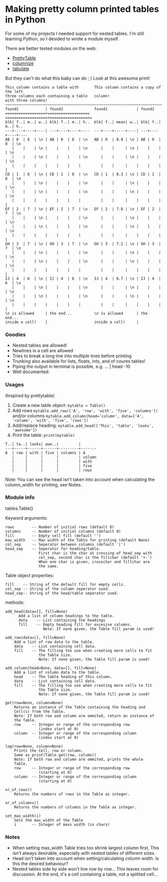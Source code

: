 # Making pretty column printed tables in Python

For some of my projects I needed support for nested tables.
I'm still learning Python, so I desided to wrote a module myself.

There are better tested modules on the web:
- [PrettyTable](https://pypi.org/project/PrettyTable/ "PrettyTable at pypi.org")
- [columnize](https://pypi.org/project/columnize/ "columnize at pypi.prg")
- [tabulate](https://pypi.org/project/tabulate/ "tabulate at pypi.org")

But they can't do what this baby can do ; )
Look at this awesome print!
```
This column contains a table with       This column contains a copy of the left   
three columns each containing a table   column!                         
with three columns!                                                            
~~~~~~~~~~~~~~~~~~~~~~~~~~~~~~~~~~~~~~~~~~~~~~~~~~~~~~~~~~~~~~~~~~~~~~~~~~~~~~~
found1            | found2              found1             | found2            
==================+===================  ===================+===================
blk| f..| m..| w..| blk| f..| m..| h..  blk| f..| mean| w..| blk| f..| m..| h..
---+----+----+----| ---+----+----+----  ---+----+-----+----| ---+----+----+----
AB | 0  | 8  | \n | AB | 0  | 8  | \n   AB | 0  | 8.9 | \n | AB | 0  | 8  | \n 
   |    |    | \n |    |    |    | \n      |    |     | \n |    |    |    | \n 
   |    |    | \n |    |    |    | \n      |    |     | \n |    |    |    | \n 
   |    |    |    |    |    |    |         |    |     |    |    |    |    |    
CD | 1  | 8  | \n | CD | 1  | 8  | \n   CD | 1  | 8.3 | \n | CD | 1  | 8  | \n 
   |    |    | \n |    |    |    | \n      |    |     | \n |    |    |    | \n 
   |    |    | \n |    |    |    | \n      |    |     | \n |    |    |    | \n 
   |    |    |    |    |    |    |         |    |     |    |    |    |    |    
EF | 2  | 7  | \n | EF | 2  | 7  | \n   EF | 2  | 7.8 | \n | EF | 2  | 7  | \n 
   |    |    | \n |    |    |    | \n      |    |     | \n |    |    |    | \n 
   |    |    | \n |    |    |    | \n      |    |     | \n |    |    |    | \n 
   |    |    |    |    |    |    |         |    |     |    |    |    |    |    
GH | 3  | 7  | \n | GH | 3  | 7  | \n   GH | 3  | 7.2 | \n | GH | 3  | 7  | \n 
   |    |    | \n |    |    |    | \n      |    |     | \n |    |    |    | \n 
   |    |    | \n |    |    |    | \n      |    |     | \n |    |    |    | \n 
   |    |    |    |    |    |    |         |    |     |    |    |    |    |    
IJ | 4  | 6  | \n | IJ | 4  | 6  | \n   IJ | 4  | 6.7 | \n | IJ | 4  | 6  | \n 
   |    |    | \n |    |    |    | \n      |    |     | \n |    |    |    | \n 
   |    |    | \n |    |    |    | \n      |    |     | \n |    |    |    | \n 
   |    |    |    |    |    |    |         |    |     |    |    |    |    |    
\n is allowed     | the end...          \n is allowed      | the end...        
inside a cell!    |                     inside a cell!     |                   
```
### Goodies
+ Nested tables are allowed!
+ Newlines in a cell are allowed
+ Tries to break a long line into multiple lines before printing
+ Trunking also available for lists, floats, ints, and of coures tables!
+ Piping the output in terminal is possible, e.g. ... | head -10
+ Well documented.

### Usages
(Inspired by prettytable)
1. Create a new table object:
```mytable = Table()```
2. Add rows 
```mytable.add_row(['A', 'row', 'with', 'five', 'columns'])```
   and/or columns 
```mytable.add_column(head='column', data=['A', 'column', 'with', 'five', 'rows'])```
3. Add/replace heading:
```mytable.add_head(['This', 'table', 'looks', 'awesome'])```
4. Print the table:
```print(mytable)```

```
T..| ta..| looks| awe..|         |
---+-----+------+------+---------+-------
A  | row | with | five | columns | A
   |     |      |      |         | column
   |     |      |      |         | with
   |     |      |      |         | five
   |     |      |      |         | rows
```
Note: You can see the head isn't taken into account when calculating
the column_width for printing, see Notes.

### Module info
tables.Table()

Keyword arguments:

    rows        -- Number of initial rows (default 0)
    columns     -- Number of initial columns (default 0)
    fill        -- Empty cell fill (default '')
    max_width   -- Max width of the Table for printing (default None)
    col_sep     -- Seperator between columns (default '|')
    head_sep    -- Seperator for heading/table.
                   First char is the char at crossing of head_sep with
                   col_sep, second char is the fillchar (default '+-')
                   When one char is given, crosschar and fillchar are
                   the same.

Table object properties:

    fill    -- String of the default fill for empty cells.
    col_sep -- String of the column seperator used.
    head_sep-- String of the head/table seperator used.

methods:

    add_head(data=[], fill=None)
          Add a list of column headings to the table.
          data    -- List containing the headings
          fill    -- Empty heading fill for excesive columns.
                     Note: If none given, the Table fill param is used!
    
    add_row(data=[], fill=None)
        Add a list of row data to the table.
        data    -- List containing cell data.
        fill    -- The filling too use when creating more cells to fit
                   the Table size.
                   Note: If none given, the Table fill param is used!
    
    add_column(head=None, data=[], fill=None)
        Add a list of column data to the table.
        head    -- The table heading of this column.
        data    -- List containing cell data.
        fill    -- The filling too use when creating more cells to fit
                   the Table size.
                   Note: If none given, the Table fill param is used!
    
    get(row=None, column=None)
        Returns an instance of the Table containing the heading and
        Cell(s) from the Table.
        Note: If both row and column are ommited, return an instance of
        the Table.
        row     -- Integer or range of the corresponding row
                   (index start at 0)
        column  -- Integer or range of the corresponding column
                   (index start at 0)
    
    log(row=None, column=None)
        Prints the Cell, row or column.
        Same as print(Table.get(row, column))
        Note: If both row and column are ommited, prints the whole
        Table.
        row     -- Integer or range of the corresponding row
                   (starting at 0)
        column  -- Integer or range of the corresponding column
                   (starting at 0)
    
    nr_of_rows()
        Returns the numbers of rows in the Table as integer.
    
    nr_of_columns()
        Returns the numbers of columns in the Table as integer.

    set_max_width(i)
        Sets the max_width of the Table
        i       -- Integer of maxs width (in chars)

### Notes
- When setting max_width Table tries too shrink largest column first,
  This isn't always desirable, especially with nested tables of different
  sizes.
- Head isn't taken into account when setting/calculating column width.
  Is this the desired behaviour?
- Nested tables side by side won't line row by row... This leaves room for
  discussion. At the end, it's a cell containing a table, not a splitted
  cell...
